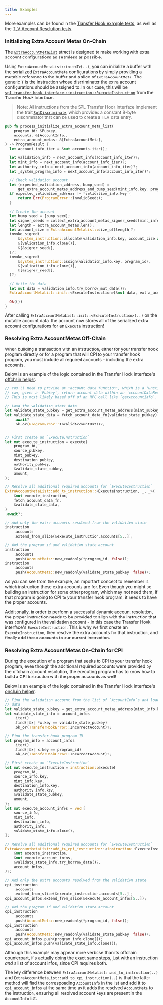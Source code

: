 ```yaml
---
title: Examples
---
```


More examples can be found in the
[Transfer Hook example tests](https://github.com/lumos-labs/lumos-program-library/blob/master/token/transfer-hook/example/tests/functional.rs),
as well as the
[TLV Account Resolution tests](https://github.com/lumos-labs/lumos-program-library/blob/master/libraries/tlv-account-resolution/src/state.rs).

### Initializing Extra Account Metas On-Chain

The
[`ExtraAccountMetaList`](https://github.com/lumos-labs/lumos-program-library/blob/65a92e6e0a4346920582d9b3893cacafd85bb017/libraries/tlv-account-resolution/src/state.rs#L167)
struct is designed to make working with extra account
configurations as seamless as possible.

Using `ExtraAccountMetaList::init<T>(..)`, you can initialize a buffer with the
serialized `ExtraAccountMeta` configurations by simply providing a mutable
reference to the buffer and a slice of `ExtraAccountMeta`. The generic `T` is
the instruction whose discriminator the extra account configurations should be
assigned to. In our case, this will be
[`spl_transfer_hook_interface::instruction::ExecuteInstruction`](https://github.com/lumos-labs/lumos-program-library/blob/eb32c5e72c6d917e732bded9863db7657b23e428/token/transfer-hook/interface/src/instruction.rs#L68)
from the Transfer Hook interface.

> Note: All instructions from the SPL Transfer Hook interface implement the
> trait
> [`SplDiscriminate`](https://github.com/lumos-labs/lumos-program-library/blob/65a92e6e0a4346920582d9b3893cacafd85bb017/libraries/discriminator/src/discriminator.rs#L9),
> which provides a constant 8-byte discriminator that
> can be used to create a TLV data entry.

```rust
pub fn process_initialize_extra_account_meta_list(
    program_id: &Pubkey,
    accounts: &[AccountInfo],
    extra_account_metas: &[ExtraAccountMeta],
) -> ProgramResult {
  let account_info_iter = &mut accounts.iter();

  let validation_info = next_account_info(account_info_iter)?;
  let mint_info = next_account_info(account_info_iter)?;
  let authority_info = next_account_info(account_info_iter)?;
  let _system_program_info = next_account_info(account_info_iter)?;

  // Check validation account
  let (expected_validation_address, bump_seed) =
      get_extra_account_metas_address_and_bump_seed(mint_info.key, program_id);
  if expected_validation_address != *validation_info.key {
      return Err(ProgramError::InvalidSeeds);
  }

  // Create the account
  let bump_seed = [bump_seed];
  let signer_seeds = collect_extra_account_metas_signer_seeds(mint_info.key, &bump_seed);
  let length = extra_account_metas.len();
  let account_size = ExtraAccountMetaList::size_of(length)?;
  invoke_signed(
      &system_instruction::allocate(validation_info.key, account_size as u64),
      &[validation_info.clone()],
      &[&signer_seeds],
  )?;
  invoke_signed(
      &system_instruction::assign(validation_info.key, program_id),
      &[validation_info.clone()],
      &[&signer_seeds],
  )?;

  // Write the data
  let mut data = validation_info.try_borrow_mut_data()?;
  ExtraAccountMetaList::init::<ExecuteInstruction>(&mut data, extra_account_metas)?;

  Ok(())
}
```

After calling `ExtraAccountMetaList::init::<ExecuteInstruction>(..)` on the
mutable account data, the account now stores all of the serialized extra account
configurations for an `Execute` instruction!

### Resolving Extra Account Metas Off-Chain

When building a transaction with an instruction, either for your transfer hook
program directly or for a program that will CPI to your transfer hook program,
you must include all required accounts - including the extra accounts.

Below is an example of the logic contained in the Transfer Hook interface's
[offchain helper](https://github.com/lumos-labs/lumos-program-library/blob/65a92e6e0a4346920582d9b3893cacafd85bb017/token/transfer-hook/interface/src/offchain.rs#L50).

```rust
// You'll need to provide an "account data function", which is a function that
// can, given a `Pubkey`, return account data within an `AccountDataResult`.
// This is most likely based off of an RPC call like `getAccountInfo`.

// Load the validation state data
let validate_state_pubkey = get_extra_account_metas_address(mint_pubkey, program_id);
let validate_state_data = fetch_account_data_fn(validate_state_pubkey)
    .await?
    .ok_or(ProgramError::InvalidAccountData)?;


// First create an `ExecuteInstruction`
let mut execute_instruction = execute(
    program_id,
    source_pubkey,
    mint_pubkey,
    destination_pubkey,
    authority_pubkey,
    &validate_state_pubkey,
    amount,
);

// Resolve all additional required accounts for `ExecuteInstruction`
ExtraAccountMetaList::add_to_instruction::<ExecuteInstruction, _, _>(
    &mut execute_instruction,
    fetch_account_data_fn,
    &validate_state_data,
)
.await?;

// Add only the extra accounts resolved from the validation state
instruction
    .accounts
    .extend_from_slice(&execute_instruction.accounts[5..]);

// Add the program id and validation state account
instruction
    .accounts
    .push(AccountMeta::new_readonly(*program_id, false));
instruction
    .accounts
    .push(AccountMeta::new_readonly(validate_state_pubkey, false));
```

As you can see from the example, an important concept to remember is which
instruction these extra accounts are for. Even though you might be building an
instruction for some other program, which may not need them, if that program is
going to CPI to your transfer hook program, it needs to have the proper
accounts.

Additionally, in order to perform a successful dynamic account resolution, the
proper instruction needs to be provided to align with the instruction that was
configured in the validation account - in this case the Transfer Hook
interface's `ExecuteInstruction`. This is why we first create an
`ExecuteInstruction`, then resolve the extra accounts for that instruction, and
finally add those accounts to our current instruction.

### Resolving Extra Account Metas On-Chain for CPI

During the execution of a program that seeks to CPI to your transfer hook
program, even though the additional required accounts were provided by the
offchain account resolution, the executing program has to know how to build a
CPI instruction with the proper accounts as well!

Below is an example of the logic contained in the Transfer Hook interface's
[onchain helper](https://github.com/lumos-labs/lumos-program-library/blob/65a92e6e0a4346920582d9b3893cacafd85bb017/token/transfer-hook/interface/src/onchain.rs#L67).

```rust
// Find the validation account from the list of `AccountInfo`s and load its
// data
let validate_state_pubkey = get_extra_account_metas_address(mint_info.key, program_id);
let validate_state_info = account_infos
    .iter()
    .find(|&x| *x.key == validate_state_pubkey)
    .ok_or(TransferHookError::IncorrectAccount)?;

// Find the transfer hook program ID
let program_info = account_infos
    .iter()
    .find(|&x| x.key == program_id)
    .ok_or(TransferHookError::IncorrectAccount)?;

// First create an `ExecuteInstruction`
let mut execute_instruction = instruction::execute(
    program_id,
    source_info.key,
    mint_info.key,
    destination_info.key,
    authority_info.key,
    &validate_state_pubkey,
    amount,
);
let mut execute_account_infos = vec![
    source_info,
    mint_info,
    destination_info,
    authority_info,
    validate_state_info.clone(),
];

// Resolve all additional required accounts for `ExecuteInstruction`
ExtraAccountMetaList::add_to_cpi_instruction::<instruction::ExecuteInstruction>(
    &mut execute_instruction,
    &mut execute_account_infos,
    &validate_state_info.try_borrow_data()?,
    account_infos,
)?;

// Add only the extra accounts resolved from the validation state
cpi_instruction
    .accounts
    .extend_from_slice(&execute_instruction.accounts[5..]);
cpi_account_infos.extend_from_slice(&execute_account_infos[5..]);

// Add the program id and validation state account
cpi_instruction
    .accounts
    .push(AccountMeta::new_readonly(*program_id, false));
cpi_instruction
    .accounts
    .push(AccountMeta::new_readonly(validate_state_pubkey, false));
cpi_account_infos.push(program_info.clone());
cpi_account_infos.push(validate_state_info.clone());
```

Although this example may appear more verbose than its offchain counterpart,
it's actually doing the exact same steps, just with an instruction _and_ a list
of account infos, since CPI requires both.

The key difference between `ExtraAccountMetaList::add_to_instruction(..)` and
`ExtraAccountMetaList::add_to_cpi_instruction(..)` is that the latter method
will find the corresponding `AccountInfo` in the list and add it to
`cpi_account_infos` at the same time as it adds the resolved `AccountMeta` to
the instruction, ensuring all resolved account keys are present in the
`AccountInfo` list.
